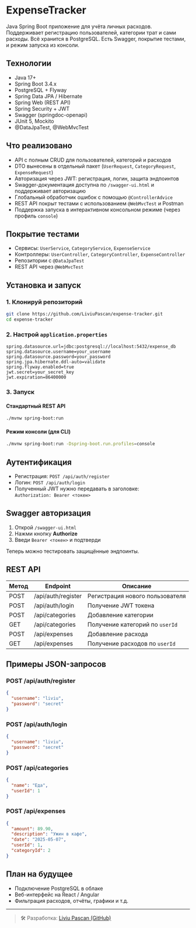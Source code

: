 # ExpenseTracker

Java Spring Boot приложение для учёта личных расходов. Поддерживает регистрацию пользователей, категории трат и сами расходы. Всё хранится в PostgreSQL. Есть Swagger, покрытие тестами, и режим запуска из консоли.

## Технологии

- Java 17+
- Spring Boot 3.4.x
- PostgreSQL + Flyway
- Spring Data JPA / Hibernate
- Spring Web (REST API)
- Spring Security + JWT
- Swagger (springdoc-openapi)
- JUnit 5, Mockito
- @DataJpaTest, @WebMvcTest

## Что реализовано

- API с полным CRUD для пользователей, категорий и расходов
- DTO вынесены в отдельный пакет (`UserRequest`, `CategoryRequest`, `ExpenseRequest`)
- Авторизация через JWT: регистрация, логин, защита эндпоинтов
- Swagger-документация доступна по `/swagger-ui.html` и поддерживает авторизацию
- Глобальный обработчик ошибок с помощью `@ControllerAdvice`
- REST API покрыт тестами с использованием `@WebMvcTest` и Postman
- Поддержка запуска в интерактивном консольном режиме (через профиль `console`)

## Покрытие тестами

- Сервисы: `UserService`, `CategoryService`, `ExpenseService`
- Контроллеры: `UserController`, `CategoryController`, `ExpenseController`
- Репозитории с `@DataJpaTest`
- REST API через `@WebMvcTest`

## Установка и запуск

### 1. Клонируй репозиторий

```bash
git clone https://github.com/LiviuPascan/expense-tracker.git
cd expense-tracker
```

### 2. Настрой `application.properties`

```properties
spring.datasource.url=jdbc:postgresql://localhost:5432/expense_db
spring.datasource.username=your_username
spring.datasource.password=your_password
spring.jpa.hibernate.ddl-auto=validate
spring.flyway.enabled=true
jwt.secret=your_secret_key
jwt.expiration=86400000
```

### 3. Запуск

#### Стандартный REST API

```bash
./mvnw spring-boot:run
```

#### Режим консоли (для CLI)

```bash
./mvnw spring-boot:run -Dspring-boot.run.profiles=console
```

## Аутентификация

- Регистрация: `POST /api/auth/register`
- Логин: `POST /api/auth/login`
- Полученный JWT нужно передавать в заголовке:  
  `Authorization: Bearer <токен>`

## Swagger авторизация

1. Открой `/swagger-ui.html`
2. Нажми кнопку **Authorize**
3. Введи `Bearer <токен>` и подтверди

Теперь можно тестировать защищённые эндпоинты.

## REST API

| Метод | Endpoint        | Описание                              |
|-------|------------------|----------------------------------------|
| POST  | /api/auth/register | Регистрация нового пользователя     |
| POST  | /api/auth/login    | Получение JWT токена                 |
| POST  | /api/categories  | Добавление категории                   |
| GET   | /api/categories  | Получение категорий по `userId`        |
| POST  | /api/expenses    | Добавление расхода                     |
| GET   | /api/expenses    | Получение расходов по `userId`         |

## Примеры JSON-запросов

### POST /api/auth/register

```json
{
  "username": "liviu",
  "password": "secret"
}
```

### POST /api/auth/login

```json
{
  "username": "liviu",
  "password": "secret"
}
```

### POST /api/categories

```json
{
  "name": "Еда",
  "userId": 1
}
```

### POST /api/expenses

```json
{
  "amount": 89.90,
  "description": "Ужин в кафе",
  "date": "2025-05-07",
  "userId": 1,
  "categoryId": 2
}
```

## План на будущее

- Подключение PostgreSQL в облаке
- Веб-интерфейс на React / Angular
- Фильтрация расходов, отчёты, графики и т.д.

---

> 🛠 Разработка: [Liviu Pascan (GitHub)](https://github.com/LiviuPascan)
